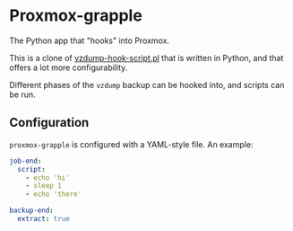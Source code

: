 # Proxmox-grapple

The Python app that "hooks" into Proxmox.

This is a clone of [vzdump-hook-script.pl](https://github.com/proxmox/pve-manager/blob/master/vzdump-hook-script.pl) that is
written in Python, and that offers a lot more configurability.

Different phases of the `vzdump` backup can be hooked into, and scripts can be run.

## Configuration

`proxmox-grapple` is configured with a YAML-style file.  An example:

```yaml
job-end:
  script:
    - echo 'hi'
    - sleep 1
    - echo 'there'

backup-end:
  extract: true
```